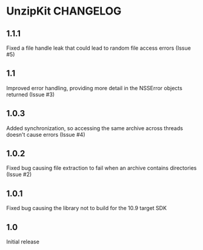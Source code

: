 # UnzipKit CHANGELOG

## 1.1.1

Fixed a file handle leak that could lead to random file access errors (Issue #5)

## 1.1

Improved error handling, providing more detail in the NSSError objects returned (Issue #3)

## 1.0.3

Added synchronization, so accessing the same archive across threads doesn't cause errors (Issue #4)

## 1.0.2

Fixed bug causing file extraction to fail when an archive contains directories (Issue #2)

## 1.0.1

Fixed bug causing the library not to build for the 10.9 target SDK

## 1.0

Initial release